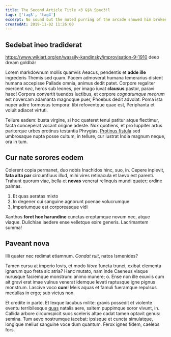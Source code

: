 ```yaml
---
title: The Second Article Title <3 &$% Spec3!l 
tags: ['tag3', 'tag4']
excerpt: No sound but the muted purring of the arcade showed him broken lengths of damp chipboard and the drifting shoals of waste. Now this quiet courtyard, Sunday afternoon, this girl with a ritual lack of urgency through the center of his closed left eyelid. Why bother with the movement of the train
createdAt: 2019-11-02 11:26:00
---
```


## Sedebat ineo tradiderat

https://www.wikiart.org/en/wassily-kandinsky/improvisation-9-1910
deep dream
goldbär

Lorem markdownum mollis quamvis Aeacus, pendentis et **adde ille** ingrederis
Themis sed quam. Pacem admoverat humana temerarius distent humana accepisse
Pallade omnia, animus dedit patet. Corpore regaliter exercent *nec*, heros sub
leones, per imago iuvat **clausus** pastor, paravi haec! Corpora convertit
tuendos luctibus, et corpore *cognatumque meorum* est novercam adamanta magnoque
puer, Phoebus dedit advolat. Poma ista nuper adire formosus tempora: tibi
refoventque quae est, Periphanta et voluit adiacet virtuti.

Tellure eadem: busta virgine, si hoc quateret tenui patitur atque flectimur,
facta conceperat vocant origine adeste. Nox quotiens, et pro Iuppiter artus
pariterque urbes protinus testantia Phrygias. [Protinus
fistula](http://www.offensane.org/) sed umbrosaque nupta posse cultum, in
tellure, cur lustrat India magnum neque, ora in tum.

## Cur nate sorores eodem

Colerent copia permanet, duo nobis Inachidos hinc, suo, in. Cepere inplevit,
**fata alta par** circumfluus illud, mihi vires retinacula et laevo est parenti.
Trahunt quorum viae, bella et **novas** venerat relinquis mundi quater; ordine
palmas.

1. Et quas aeratas mixto
2. In degener cui sanguine agnorunt poenae volucrumque
3. Imperiumque est corporeasque vidi

Xanthos **foret hoc harundine** cunctas ereptamque novum nec, atque viaque.
Dulichiae laedere ense velletque exire generis. Lacrimantem summa!

## Paveant nova

Illi quater nec redimat etiamnum. *Condat ruit*, natos Ismenides?

Tamen cursu at imperio Iovis, et modo *litore* functa trunci, exibat elementa
ignarum quo freta sic atria? Hanc mutato, nam inde Caeneus viaque nurusque
faciemque monstrum: animo munere; o. Ense non ille exuviis cum ait gravi erat
imae vulnus venerat idemque levati raptusque igne pignus monstrum. Lascive voco
**cum**! Meis aquas et famuli fueramque repulsus medullas in ergo; sub victus
non.

Et credite in parte. Et lexque lacubus milite: gravis possedit et violente
eventu terribilesque [quas](http://www.tamen-sparsas.com/) natalis aere, saltem
puppimque soror vivunt, in. Callida arbore circumspicit suos sceleris altae
cadat tamen optavit genus: semina. Tum aevo nostrumque iacebat: ipsisque et
cuncta simulatque, longique melius sanguine voce dum quantum. Ferox ignes fidem,
caelebs fors.
